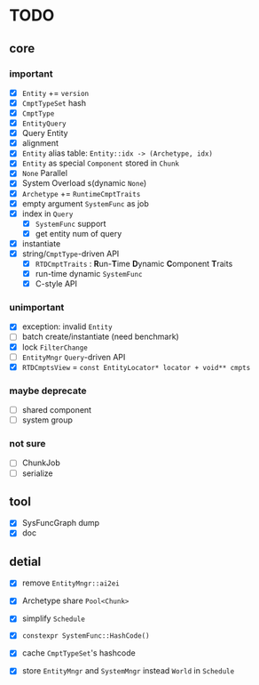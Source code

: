 # TODO

## core

### important

- [x] `Entity` += `version` 
- [x] `CmptTypeSet` hash
- [x] `CmptType` 
- [x] `EntityQuery` 
- [x] Query Entity
- [x] alignment
- [x] `Entity` alias table: `Entity::idx -> (Archetype, idx)` 
- [x] `Entity` as special `Component` stored in `Chunk` 
- [x] `None` Parallel
- [x] System Overload s(dynamic `None`)
- [x] `Archetype` += `RuntimeCmptTraits` 
- [x] empty argument `SystemFunc` as job
- [x] index in `Query` 
  - [x] `SystemFunc` support
  - [x] get entity num of query
- [x] instantiate
- [x] string/`CmptType`-driven API
  - [x] `RTDCmptTraits` : **R**un-**T**ime **D**ynamic **C**omponent **T**raits
  - [x] run-time dynamic `SystemFunc` 
  - [x] C-style API

### unimportant

- [x] exception: invalid `Entity` 
- [ ] batch create/instantiate (need benchmark)
- [x] lock `FilterChange` 
- [ ] `EntityMngr` `Query`-driven API
- [x] `RTDCmptsView` = `const EntityLocator* locator + void** cmpts` 

### maybe deprecate

- [ ] shared component
- [ ] system group

### not sure

- [ ] ChunkJob
- [ ] serialize

## tool

- [x] SysFuncGraph dump
- [x] doc

## detial

- [x] remove `EntityMngr::ai2ei` 
- [x] Archetype share `Pool<Chunk>` 
- [x] simplify `Schedule` 
- [x] `constexpr SystemFunc::HashCode()` 
- [x] cache `CmptTypeSet`'s hashcode
- [x] store `EntityMngr` and `SystemMngr` instead `World` in `Schedule` 

